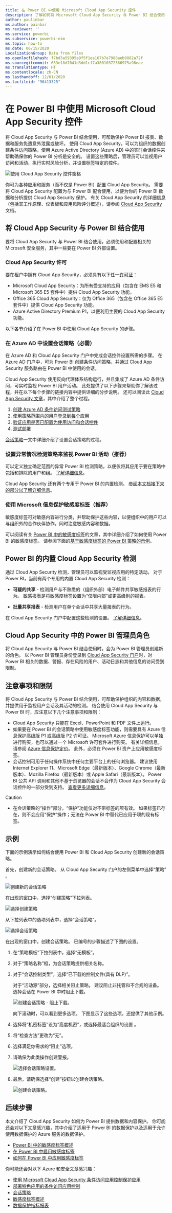 ```yaml
---
title: 在 Power BI 中使用 Microsoft Cloud App Security 控件
description: 了解如何将 Microsoft Cloud App Security 与 Power BI 结合使用
author: paulinbar
ms.author: painbar
ms.reviewer: ''
ms.service: powerbi
ms.subservice: powerbi-eim
ms.topic: how-to
ms.date: 06/15/2020
LocalizationGroup: Data from files
ms.openlocfilehash: f7bd3a59395e9f5f1ea167b7e7988aeb9882a72f
ms.sourcegitcommit: 653e18d7041d3dd1cf7a38010372366975a98eae
ms.translationtype: HT
ms.contentlocale: zh-CN
ms.lasthandoff: 12/01/2020
ms.locfileid: "96413325"
---
```

# <a name="using-microsoft-cloud-app-security-controls-in-power-bi"></a>在 Power BI 中使用 Microsoft Cloud App Security 控件

将 Cloud App Security 与 Power BI 结合使用，可帮助保护 Power BI 报表、数据和服务免遭意外泄露或破坏。 使用 Cloud App Security，可以为组织的数据创建条件访问策略，使用 Azure Active Directory (Azure AD) 中的实时会话控件来帮助确保你的 Power BI 分析是安全的。 设置这些策略后，管理员可以监视用户访问和活动，执行实时风险分析，并设置标签特定的控件。 

![使用 Cloud App Security 控件窗格](media/service-security-using-microsoft-cloud-app-security-controls/cloud-app-security-controls-01.png)

你可为各种应用和服务（而不仅是 Power BI）配置 Cloud App Security。 需要将 Cloud App Security 配置为与 Power BI 配合使用，以便为你的 Power BI 数据和分析提供 Cloud App Security 保护。 有关 Cloud App Security 的详细信息（包括其工作原理、仪表板和应用风险评分概述），请参阅 [Cloud App Security](/cloud-app-security/) 文档。


## <a name="using-cloud-app-security-with-power-bi"></a>将 Cloud App Security 与 Power BI 结合使用

要将 Cloud App Security 与 Power BI 结合使用，必须使用和配置相关的 Microsoft 安全服务，其中一些要在 Power BI 外部设置。

### <a name="cloud-app-security-licensing"></a>Cloud App Security 许可

要在租户中拥有 Cloud App Security，必须具有以下任一[许可证](https://query.prod.cms.rt.microsoft.com/cms/api/am/binary/RE2NXYO)：
* Microsoft Cloud App Security：为所有受支持的应用（包含在 EMS E5 和 Microsoft 365 E5 套件中）提供 Cloud App Security 功能。
* Office 365 Cloud App Security：仅为 Office 365（包含在 Office 365 E5 套件中）提供 Cloud App Security 功能。
* Azure Active Directory Premium P1，以便利用主要的 Cloud App Security 功能。

以下各节介绍了在 Power BI 中使用 Cloud App Security 的步骤。

### <a name="set-session-policies-in-azure-ad-required"></a>在 Azure AD 中设置会话策略（必需）
在 Azure AD 和 Cloud App Security 门户中完成会话控件设置所需的步骤。 在 Azure AD 门户中，可为 Power BI 创建条件访问策略，并通过 Cloud App Security 服务路由在 Power BI 中使用的会话。 

Cloud App Security 使用反向代理体系结构运行，并且集成了 Azure AD 条件访问，可实时监视 Power BI 用户活动。 此处提供了以下步骤来帮助你了解该过程，并在以下每个步骤的链接内容中提供详细的分步说明。 还可以阅读此 [Cloud App Security 文章](/cloud-app-security/proxy-deployment-aad)，其中介绍了整个过程。

1.  [创建 Azure AD 条件访问测试策略](/cloud-app-security/proxy-deployment-aad#add-azure-ad)
2.  [使用策略范围内的用户登录到每个应用](/cloud-app-security/proxy-deployment-aad#sign-in-scoped)
3.  [验证应用是否已配置为使用访问和会话控件](/cloud-app-security/proxy-deployment-aad#portal)
4.  [测试部署](/cloud-app-security/proxy-deployment-aad#step-4-test-the-deployment)

[会话策略](/cloud-app-security/session-policy-aad)一文中详细介绍了设置会话策略的过程。 

### <a name="set-anomaly-detection-policies-to-monitor-power-bi-activities-recommended"></a>设置异常情况检测策略来监视 Power BI 活动（推荐）
可以定义独立确定范围的异常 Power BI 检测策略，以便仅将其应用于要在策略中包括和排除的用户和组。 [了解详细信息](/cloud-app-security/anomaly-detection-policy#scope-anomaly-detection-policies)。

Cloud App Security 还有两个专用于 Power BI 的内置检测。 [参阅本文档接下来的部分以了解详细信息](#built-in-cloud-app-security-detections-for-power-bi)。

### <a name="use-microsoft-information-protection-sensitivity-labels-recommended"></a>使用 Microsoft 信息保护敏感度标签（推荐）

敏感度标签可对敏感内容进行分类，并帮助保护这些内容，以便组织中的用户可以与组织外的合作伙伴协作，同时注意敏感内容和数据。 

可以阅读有关 [Power BI 中的敏感度标签](service-security-sensitivity-label-overview.md)的文章，其中详细介绍了如何使用 Power BI 的敏感度标签。 请参阅下面的[基于敏感度标签的 Power BI 策略的示例](#example)。

## <a name="built-in-cloud-app-security-detections-for-power-bi"></a>Power BI 的内置 Cloud App Security 检测

通过 Cloud App Security 检测，管理员可以监视受监视应用的特定活动。 对于 Power BI，当前有两个专用的内置 Cloud App Security 检测： 

* **可疑的共享** - 检测用户与不熟悉的（组织外部）电子邮件共享敏感报表的行为。 敏感报表是将敏感度标签设置为“仅限内部”或更高级别的报表。 

* **批量共享报表** - 检测用户在单个会话中共享大量报表的行为。

在 Cloud App Security 门户中配置这些检测的设置。 [了解详细信息](/cloud-app-security/anomaly-detection-policy#unusual-activities-by-user)。 

## <a name="power-bi-admin-role-in-cloud-app-security"></a>Cloud App Security 中的 Power BI 管理员角色

将 Cloud App Security 与 Power BI 结合使用时，会为 Power BI 管理员创建新的角色。 以 Power BI 管理员身份登录到 [Cloud App Security 门户](https://portal.cloudappsecurity.com/)时，对 Power BI 相关的数据、警报、存在风险的用户、活动日志和其他信息的访问受到限制。

## <a name="considerations-and-limitations"></a>注意事项和限制 
将 Cloud App Security 与 Power BI 结合使用，可帮助保护组织的内容和数据，并提供用于监视用户会话及其活动的检测。 结合使用 Cloud App Security 与 Power BI 时，应注意以下几个注意事项和限制：

* Cloud App Security 只能在 Excel、PowerPoint 和 PDF 文件上运行。
* 如果要在 Power BI 的会话策略中使用敏感度标签功能，则需要具有 Azure 信息保护高级版 P1 或高级版 P2 许可证。 Microsoft Azure 信息保护可以单独进行购买，也可以通过一个 Microsoft 许可套件进行购买。 有关详细信息，请参阅 [Azure 信息保护定价](https://azure.microsoft.com/pricing/details/information-protection/)。 此外，必须在 Power BI 资产上应用敏感度标签。
* 会话控制可用于任何操作系统中任何主要平台上的任何浏览器。 建议使用 Internet Explorer 11、Microsoft Edge（最新版本）、Google Chrome（最新版本）、Mozilla Firefox（最新版本）或 Apple Safari（最新版本）。 Power BI 公共 API 调用和其他不基于浏览器的会话不会作为 Cloud App Security 会话控件的一部分受到支持。 [查看更多详细信息](/cloud-app-security/proxy-intro-aad#supported-apps-and-clients)。

> [!CAUTION]
> * 在会话策略的“操作”部分，“保护”功能仅对不带标签的项有效。 如果标签已存在，则不会应用“保护”操作；无法在 Power BI 中替代已应用于项的现有标签。

## <a name="example"></a>示例

下面的示例演示如何结合使用 Power BI 和 Cloud App Security 创建新的会话策略。

首先，创建新的会话策略。 从 Cloud App Security 门户的左侧菜单中选择“策略” 。

![创建新的会话策略](media/service-security-using-microsoft-cloud-app-security-controls/cloud-app-security-controls-02.png)

在出现的窗口中，选择“创建策略”下拉列表。

![选择创建策略](media/service-security-using-microsoft-cloud-app-security-controls/cloud-app-security-controls-03.png)

从下拉列表中的选项列表中，选择“会话策略”。

![选择会话策略](media/service-security-using-microsoft-cloud-app-security-controls/cloud-app-security-controls-04.png)

在出现的窗口中，创建会话策略。 已编号的步骤描述了下图的设置。

  1. 在“策略模板”下拉列表中，选择“无模板”。
  2. 对于“策略名称”框，为会话策略提供相关名称。
  3. 对于“会话控制类型”，选择“已下载的控制文件(具有 DLP)”。

      对于“活动源”部分，选择相关阻止策略。 建议阻止非托管和不合规的设备。 选择会话在 Power BI 中时阻止下载。

        ![创建会话策略 - 阻止下载。](media/service-security-using-microsoft-cloud-app-security-controls/cloud-app-security-controls-05.png)

        向下滚动时，可以看到更多选项。 下图显示了这些选项，还提供了其他示例。 

  4. 选择将“机密标签”设为“高度机密”，或选择最适合组织的设置 。
  5. 将“检查方法”更改为“无”。
  6. 选择满足你需求的“阻止”选项。
  7. 请确保为此类操作创建警报。

        ![选择会话策略设置。](media/service-security-using-microsoft-cloud-app-security-controls/cloud-app-security-controls-06.png)

        

  8. 最后，请确保选择“创建”按钮以创建会话策略。

        ![创建会话策略。](media/service-security-using-microsoft-cloud-app-security-controls/cloud-app-security-controls-07.png)

## <a name="next-steps"></a>后续步骤
本文介绍了 Cloud App Security 如何为 Power BI 提供数据和内容保护。 你可能还会对以下文章感兴趣，其中介绍了适用于 Power BI 的数据保护以及适用于允许使用数据保护的 Azure 服务的数据保护。

* [Power BI 中的敏感度标签概述](service-security-sensitivity-label-overview.md)
* [在 Power BI 中启用敏感度标签](service-security-enable-data-sensitivity-labels.md)
* [如何在 Power BI 中应用敏感度标签](service-security-apply-data-sensitivity-labels.md)

你可能还会对以下 Azure 和安全文章感兴趣：

* [使用 Microsoft Cloud App Security 条件访问应用控制保护应用](/cloud-app-security/proxy-intro-aad)
* [部署特色应用的条件访问应用控制](/cloud-app-security/proxy-deployment-aad)
* [会话策略](/cloud-app-security/session-policy-aad)
* [敏感度标签概述](/microsoft-365/compliance/sensitivity-labels)
* [数据保护指标报表](service-security-data-protection-metrics-report.md)